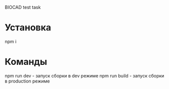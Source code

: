 BIOCAD test task
# Установка
npm i
# Команды
npm run dev - запуск сборки в dev режиме
npm run build - запуск сборки в production режиме
